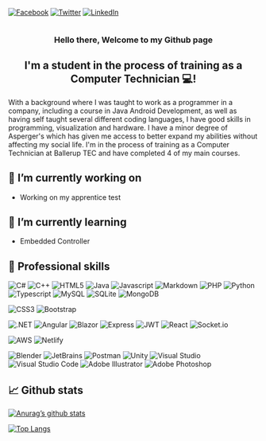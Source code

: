[![Facebook](https://img.shields.io/badge/Facebook-%231877F2.svg?style=for-the-badge&logo=Facebook&logoColor=white)](https://www.facebook.com/dennis.thiesen.1990)
[![Twitter](https://img.shields.io/badge/Twitter-%231DA1F2.svg?style=for-the-badge&logo=Twitter&logoColor=white)](https://twitter.com/Hulle107)
[![LinkedIn](https://img.shields.io/badge/linkedin-%230077B5.svg?style=for-the-badge&logo=linkedin&logoColor=white)](https://www.linkedin.com/in/dennisthiesen)

![]()

<h3 align="center">
  Hello there, Welcome to my Github page
</h3>
<h2 align="center">
  I'm a student in the process of training as a Computer Technician 💻!
</h2>

With a background where I was taught to work as a programmer in a company, including a course in Java Android Development, as well as having self taught several different coding languages, I have good skills in programming, visualization and hardware. I have a minor degree of Asperger's which has given me access to better expand my abilities without affecting my social life. I'm in the process of training as a Computer Technician at Ballerup TEC and have completed 4 of my main courses.

## 🔭 I’m currently working on

 - Working on my apprentice test

## 🌱 I’m currently learning

 - Embedded Controller

## 💼 Professional skills
![C#](https://img.shields.io/badge/code-C%23-%23239120?style=flat&logo=c-sharp&logoColor=white)
![C++](https://img.shields.io/badge/code-C++-%2300599C?style=flat&logo=c%2B%2B&logoColor=white)
![HTML5](https://img.shields.io/badge/code-HTML5-%23E34F26?style=flat&logo=html5&logoColor=white)
![Java](https://img.shields.io/badge/code-Java-%23ED8B00?style=flat&logo=java&logoColor=white)
![Javascript](https://img.shields.io/badge/code-Javascript-%23323330?style=flat&logo=javascript&logoColor=%23F7DF1E)
![Markdown](https://img.shields.io/badge/code-Markdown-black?style=flat&logo=markdown&logoColor=white)
![PHP](https://img.shields.io/badge/code-PHP-%23777BB4?style=flat&logo=php&logoColor=white)
![Python](https://img.shields.io/badge/code-Python-%233670A0?style=flat&logo=python&logoColor=%23FFDD54)
![Typescript](https://img.shields.io/badge/code-Typescript-%23007ACC?style=flat&logo=typescript&logoColor=white)
![MySQL](https://img.shields.io/badge/code-MySQL-%234479A1?style=flat&logo=mysql&logoColor=white)
![SQLite](https://img.shields.io/badge/code-SQLite-%23003B57?style=flat&logo=sqlite&logoColor=white)
![MongoDB](https://img.shields.io/badge/code-MongoDB-%23001E2B?style=flat&logo=mongodb&logoColor=%2347A248)

![CSS3](https://img.shields.io/badge/style-CSS3-%231572B6?style=flat&logo=css3&logoColor=white)
![Bootstrap](https://img.shields.io/badge/style-Bootstrap-%23563D7C?style=flat&logo=bootstrap&logoColor=white)

![.NET](https://img.shields.io/badge/tools-.NET-%235C2D91?style=flat&logo=.net&logoColor=white)
![Angular](https://img.shields.io/badge/tools-Angular-%23DD0031?style=flat&logo=angular&logoColor=white)
![Blazor](https://img.shields.io/badge/tools-Blazor-%235C2D91?style=flat&logo=blazor&logoColor=white)
![Express](https://img.shields.io/badge/tools-Express-%23404d59?style=flat&logo=express&logoColor=%2361DAFB)
![JWT](https://img.shields.io/badge/tools-JWT-black?style=flat&logo=JSON%20web%20tokens&logoColor=white)
![React](https://img.shields.io/badge/tools-React-%2320232A?style=flat&logo=react&logoColor=%2361DAFB)
![Socket.io](https://img.shields.io/badge/tools-Socket.io-black?style=flat&logo=socket.io&badgeColor=white)

![AWS](https://img.shields.io/badge/service-AWS-%23FF9900.svg?style=flat&logo=amazon-aws&logoColor=white)
![Netlify](https://img.shields.io/badge/service-Netlify-%23000000.svg?style=flat&logo=netlify&logoColor=#00C7B7)

![Blender](https://img.shields.io/badge/program-Blender-%230E548B.svg?style=flat&logo=blender&logoColor=%23F5792A)
![JetBrains](https://img.shields.io/badge/program-JetBrains-%2327282c.svg?style=flat&logo=jetbrains&logoColor=%23000000)
![Postman](https://img.shields.io/badge/program-Postman-%23FF6C37.svg?style=flat&logo=postman&logoColor=white)
![Unity](https://img.shields.io/badge/program-Unity-%23000000.svg?style=flat&logo=unity&logoColor=white)
![Visual Studio](https://img.shields.io/badge/program-Visual_Studio-%235C2D91.svg?style=flat&logo=visualstudio&logoColor=white)
![Visual Studio Code](https://img.shields.io/badge/program-VS_Code-%23007ACC.svg?style=flat&logo=visualstudiocode&logoColor=white)
![Adobe Illustrator](https://img.shields.io/badge/program-Illustrator-%23FF9A00.svg?style=flat&logo=adobeillustrator&logoColor=white)
![Adobe Photoshop](https://img.shields.io/badge/program-Photoshop-%2331A8FF.svg?style=flat&logo=adobephotoshop&logoColor=white)

## 📈 Github stats

[![Anurag’s github stats](https://github-readme-stats.vercel.app/api?username=Hulle107)](https://github.com/Hulle107)

[![Top Langs](https://github-readme-stats.vercel.app/api/top-langs/?username=Hulle107&layout=compact)](https://github.com/Hulle107)

<!--
- 🔭 I’m currently working on ...
- 🌱 I’m currently learning ...
- 👯 I’m looking to collaborate on ...
- 🤔 I’m looking for help with ...
- 💬 Ask me about ...
- 📫 How to reach me: ...
- 😄 Pronouns: ...
- ⚡ Fun fact: ...
-->
